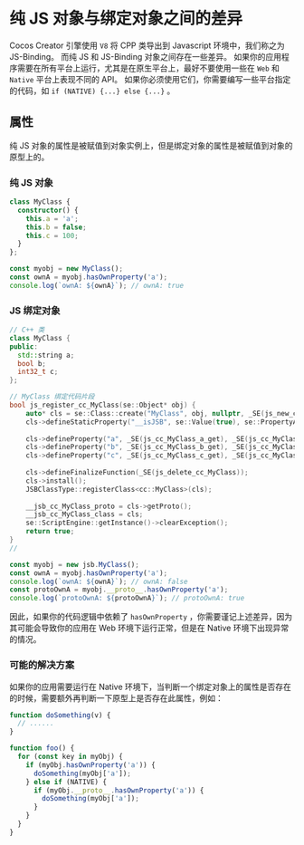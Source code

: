 # 纯 JS 对象与绑定对象之间的差异

Cocos Creator 引擎使用 `V8` 将 CPP 类导出到 Javascript 环境中，我们称之为 JS-Binding。 而纯 JS 和 JS-Binding 对象之间存在一些差异。 如果你的应用程序需要在所有平台上运行，尤其是在原生平台上，最好不要使用一些在 `Web` 和 `Native` 平台上表现不同的 API。 如果你必须使用它们，你需要编写一些平台指定的代码，如 `if (NATIVE) {...} else {...}` 。

## 属性

纯 JS 对象的属性是被赋值到对象实例上，但是绑定对象的属性是被赋值到对象的原型上的。

### 纯 JS 对象

```typescript
class MyClass {
  constructor() {
    this.a = 'a';
    this.b = false;
    this.c = 100;
  }
};

const myobj = new MyClass();
const ownA = myobj.hasOwnProperty('a');
console.log(`ownA: ${ownA}`); // ownA: true
```

### JS 绑定对象

```cpp
// C++ 类
class MyClass {
public:
  std::string a;
  bool b;
  int32_t c;
};

// MyClass 绑定代码片段
bool js_register_cc_MyClass(se::Object* obj) {
    auto* cls = se::Class::create("MyClass", obj, nullptr, _SE(js_new_cc_MyClass)); 
    cls->defineStaticProperty("__isJSB", se::Value(true), se::PropertyAttribute::READ_ONLY | se::PropertyAttribute::DONT_ENUM | se::PropertyAttribute::DONT_DELETE);
  
    cls->defineProperty("a", _SE(js_cc_MyClass_a_get), _SE(js_cc_MyClass_a_set)); 
    cls->defineProperty("b", _SE(js_cc_MyClass_b_get), _SE(js_cc_MyClass_b_set)); 
    cls->defineProperty("c", _SE(js_cc_MyClass_c_get), _SE(js_cc_MyClass_c_set)); 
    
    cls->defineFinalizeFunction(_SE(js_delete_cc_MyClass));
    cls->install();
    JSBClassType::registerClass<cc::MyClass>(cls);
    
    __jsb_cc_MyClass_proto = cls->getProto();
    __jsb_cc_MyClass_class = cls;
    se::ScriptEngine::getInstance()->clearException();
    return true;
}
//
```

```typescript
const myobj = new jsb.MyClass();
const ownA = myobj.hasOwnProperty('a');
console.log(`ownA: ${ownA}`); // ownA: false
const protoOwnA = myobj.__proto__.hasOwnProperty('a');
console.log(`protoOwnA: ${protoOwnA}`); // protoOwnA: true
```

因此，如果你的代码逻辑中依赖了 `hasOwnProperty` ，你需要谨记上述差异，因为其可能会导致你的应用在 Web 环境下运行正常，但是在 Native 环境下出现异常的情况。

### 可能的解决方案

如果你的应用需要运行在 Native 环境下，当判断一个绑定对象上的属性是否存在的时候，需要额外再判断一下原型上是否存在此属性，例如：

```typescript
function doSomething(v) {
  // ......
}

function foo() {
  for (const key in myObj) {
    if (myObj.hasOwnProperty('a')) {
      doSomething(myObj['a']);
    } else if (NATIVE) {
      if (myObj.__proto__.hasOwnProperty('a')) {
        doSomething(myObj['a']);
      }
    }
  }
}
```

